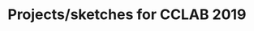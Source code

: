 # Projects/sketches for CCLAB 2019

<script src="https://gist.github.com/singt234/a216b0cde4f0b2a3472405537bdfb787.js"></script>
